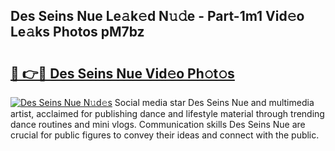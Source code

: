 ## Des Seins Nue Le𝚊k𝚎d N𝚞𝚍e - Part-1m1 Vid𝚎o Le𝚊ks Photos pM7bz

# <h2><a href="http://fbag1h.evod.top/?m=Des+Seins+Nue">🔗 👉🔴 Des Seins Nue Vid𝚎o Ph𝚘t𝚘s</a></h2>

[![Des Seins Nue N𝚞d𝚎s](https://i.imgur.com/8V9OHl7.gif)](http://fbag1h.evod.top/?m=Des+Seins+Nue)
Social media star Des Seins Nue and multimedia artist, acclaimed for publishing dance and lifestyle material through trending dance routines and mini vlogs. Communication skills Des Seins Nue are crucial for public figures to convey their ideas and connect with the public. 
